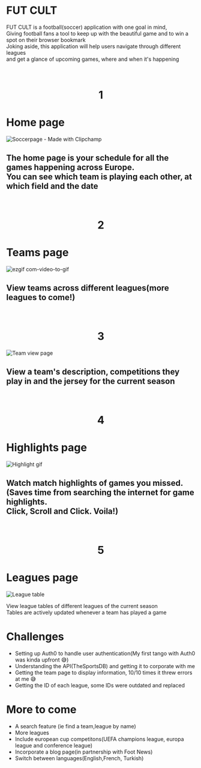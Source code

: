 


 <h1>FUT CULT</h1>
 <p>FUT CULT is a football(soccer) application with one goal in mind, <br>
 Giving football fans a tool to keep up with the beautiful game and to win a spot on their browser bookmark<br>
Joking aside, this application will help users navigate through different leagues <br>and get a glance of upcoming games, where and when it's happening </p>
<br>
<h1 align="center">
 1
</h1>

<h1>Home page</h1>

![Soccerpage - Made with Clipchamp](https://github.com/Mansurmohamed/Soccer-app/assets/77082103/c8e7e32a-5deb-45dc-99fe-bc9ab872e83d)

<h2>The home page is your schedule for all the games happening across Europe.<br>
You can see which team is playing each other, at which field and the date </h2>
<br>
<h1 align="center">
 2
</h1>

<h1>Teams page</h1>

![ezgif com-video-to-gif](https://github.com/Mansurmohamed/Fut-Cult/assets/77082103/e2ee7b81-9d50-4790-9e09-a098df5f10b4)

<h2>View teams across different leagues(more leagues to come!)</h2>
<br>
<h1 align="center">
 3
</h1>



![Team view page](https://github.com/Mansurmohamed/Fut-Cult/assets/77082103/8f15475d-fdb0-497f-bc47-6cc077a24d39)

<h2>View a team's description, competitions they play in and the jersey for the current season </h2>
<br>
<h1 align="center">
 4
</h1>



<h1>Highlights page </h1>

![Highlight gif](https://github.com/Mansurmohamed/Fut-Cult/assets/77082103/0edba35d-a76f-474b-97ab-510ed56e393e)

<h2>Watch match highlights of games you missed.<br>
(Saves time from searching the internet for game highlights.<br>Click, Scroll and Click. Voila!)</h2>
<br>
<h1 align="center">
 5
</h1>

<h1>Leagues page</h1>

![League table](https://github.com/Mansurmohamed/Fut-Cult/assets/77082103/8a75d428-fa02-4c05-9616-3d3fbfd1e118)

<p>View league tables of different leagues of the current season<br>
Tables are actively updated whenever a team has played a game</p>



<h1>Challenges</h1>
<ul>
 <li>Setting up Auth0 to handle user authentication(My first tango with Auth0 was kinda upfront 😅)</li>
  <li>Understanding the API(TheSportsDB) and getting it to corporate with me</li>
  <li>Getting the team page to display information, 10/10 times it threw errors at me 😅</li>
  <li>Getting the ID of each league, some IDs were outdated and replaced</li>
</ul>

<h1>More to come</h1>
<ul>
 <li>A search feature (ie find a team,league by name)</li>
 <li>More leagues</li>
 <li>Include european cup competitons(UEFA champions league, europa league and conference league)</li>
 <li>Incorporate a blog page(in partnership with Foot News)</li>
 <li>Switch between languages(English,French, Turkish)</li>
</ul>

